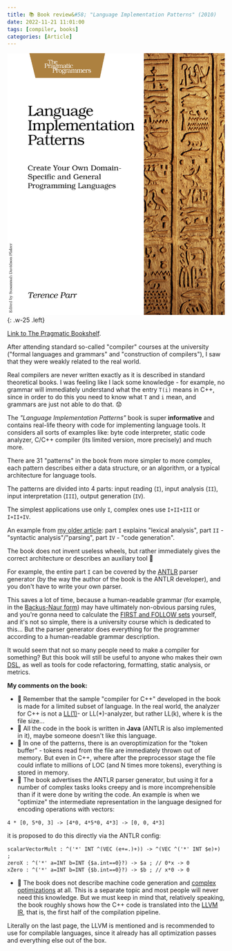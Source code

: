 ```yaml
---
title: 📚 Book review&#58; "Language Implementation Patterns" (2010)
date: 2022-11-21 11:01:00
tags: [compiler, books]
categories: [Article]
---
```


![](/assets/img/posts/2022-11-21/cover.jpg){: .w-25 .left}

[Link to The Pragmatic Bookshelf](https://pragprog.com/titles/tpdsl/language-implementation-patterns/).

After attending standard so-called "compiler" courses at the university
("formal languages and grammars" and "construction of compilers"),
I saw that they were weakly related to the real world.

Real compilers are never written exactly as it is described in standard theoretical books.
I was feeling like I lack some knowledge - for example,
no grammar will immediately understand what the entry `T(i)` means in C++,
since in order to do this you need to know what `T` and `i` mean, and grammars are just not able to do that. 😟

The *"Language Implementation Patterns"* book is super **informative** and contains real-life theory with code for implementing language tools.
It considers all sorts of examples like: byte code interpreter, static code analyzer, C/C++ compiler (its limited version, more precisely) and much more.

There are 31 "patterns" in the book from more simpler to more complex,
each pattern describes either a data structure, or an algorithm, or a typical architecture for language tools.

The patterns are divided into 4 parts: input reading (`I`), input analysis (`II`), input interpretation (`III`), output generation (`IV`).

The simplest applications use only `I`, complex ones use `I+II+III` or `I+II+IV`.

An example from [my older article](/posts/compiler-diy): part `I` explains "lexical analysis", part `II` - "syntactic analysis"/"parsing", part `IV` - "code generation".

The book does not invent useless wheels, but rather immediately gives the correct architecture or describes an auxiliary tool 🙂

For example, the entire part `I` can be covered by the [ANTLR](https://www.antlr.org/) parser generator
(by the way the author of the book is the ANTLR developer), and you don't have to write your own parser.

This saves a lot of time, because a human-readable grammar (for example, in the [Backus-Naur form](https://en.wikipedia.org/wiki/Backus%E2%80%93Naur_form#Example))
may have ultimately non-obvious parsing rules, and you're gonna need to calculate the
[FIRST and FOLLOW sets](https://medium.com/100-days-of-algorithms/day-93-first-follow-cfe283998e3e) yourself,
and it's not so simple, there is a university course which is dedicated to this...
But the parser generator does everything for the programmer according to a human-readable grammar description.

It would seem that not so many people need to make a compiler for something?
But this book will still be useful to anyone who makes their own [DSL](https://en.wikipedia.org/wiki/Domain-specific_language),
as well as tools for code refactoring, formatting, static analysis, or metrics.

**My comments on the book:**
- 🤔 Remember that the sample "compiler for C++" developed in the book is made for a limited subset of language.
In the real world, the analyzer for C++ is not a [LL(1)](https://en.wikipedia.org/wiki/LL_parser#Constructing_an_LL(1)_parsing_table)- or LL(*)-analyzer,
but rather LL(k), where k is the file size...
- 🤔 All the code in the book is written in **Java** (ANTLR is also implemented in it), maybe someone doesn't like this language.
- 🤔 In one of the patterns, there is an overoptimization for the "token buffer" -
tokens read from the file are immediately thrown out of memory.
But even in C++, where after the preprocessor stage the file could inflate to millions of LOC (and N times more tokens), everything is stored in memory.
- 🤔 The book advertises the ANTLR parser generator, but using it for a number of complex tasks looks creepy and is more incomprehensible than
if it were done by writing the code. An example is when we "optimize" the intermediate representation in the language designed for encoding operations with vectors:
```
4 * [0, 5*0, 3] -> [4*0, 4*5*0, 4*3] -> [0, 0, 4*3]
```
it is proposed to do this directly via the ANTLR config:
```
scalarVectorMult : ^('*' INT ^(VEC (e+=.)+)) -> ^(VEC ^('*' INT $e)+) ;
zeroX : ^('*' a=INT b=INT {$a.int==0}?) -> $a ; // 0*x -> 0
xZero : ^('*' a=INT b=INT {$b.int==0}?) -> $b ; // x*0 -> 0
```
- 🤔 The book does not describe machine code generation and [complex optimizations](https://en.wikipedia.org/wiki/Optimizing_compiler) at all.
This is a separate topic and most people will never need this knowledge.
But we must keep in mind that, relatively speaking, the book roughly shows how the C++ code is translated into the [LLVM IR](https://www.llvm.org/docs/LangRef.html),
that is, the first half of the compilation pipeline.

Literally on the last page, the LLVM is mentioned and is recommended to use for compilable languages, since it already has all optimization passes
and everything else out of the box.
